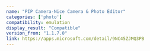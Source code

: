 ```yaml
---
name: "PIP Camera-Nice Camera & Photo Editor"
categories: ['photo']
compatibility: emulation
display_result: "Compatible"
version_from: "1.1.7.0"
link: https://apps.microsoft.com/detail/9NC45ZJMQ3PB
---
```


